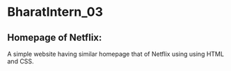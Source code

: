 # BharatIntern_03

## Homepage of Netflix:
A simple website having similar homepage
that of Netflix using using HTML and
CSS.
